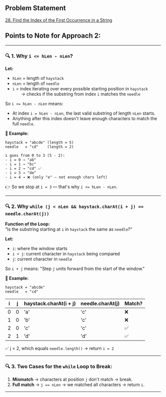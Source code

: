 ## Problem Statement
[28. Find the Index of the First Occurrence in a String](https://leetcode.com/problems/find-the-index-of-the-first-occurrence-in-a-string/)  

## Points to Note for Approach 2:
---

### 🔍 1. Why `i <= hLen - nLen`?

**Let:**
- `hLen` = length of `haystack`
- `nLen` = length of `needle`
- `i` = index iterating over every possible starting position in `haystack`  
  → checks if the substring from index `i` matches the `needle`

So `i <= hLen - nLen` means:
- At index `i = hLen - nLen`, the last valid substring of length `nLen` starts.
- Anything after this index doesn't leave enough characters to match the full `needle`.

**🧪 Example:**
```text
haystack = "abcde" (length = 5)
needle   = "cd"    (length = 2)

i goes from 0 to 3 (5 - 2):
- i = 0 → "ab"
- i = 1 → "bc"
- i = 2 → "cd" ✅
- i = 3 → "de"
- i = 4 → ❌ (only "e" — not enough chars left)
```
👉 So we stop at `i = 3` — that's why `i <= hLen - nLen`.

---

### 🔍 2. Why `while (j < nLen && haystack.charAt(i + j) == needle.charAt(j))`

**Function of the Loop:**  
"Is the substring starting at `i` in `haystack` the same as `needle`?"

**Let:**
- `i`: where the window starts
- `i + j`: current character in `haystack` being compared
- `j`: current character in `needle`

So `i + j` means: "Step `j` units forward from the start of the window."

**🧪 Example:**
```text
haystack = "abcde"
needle   = "cd"
```

| i   | j | haystack.charAt(i + j) | needle.charAt(j) | Match? |
|-----|---|------------------------|------------------|--------|
| 0   | 0 | 'a'                    | 'c'              | ❌     |
| 1   | 0 | 'b'                    | 'c'              | ❌     |
| 2   | 0 | 'c'                    | 'c'              | ✅     |
| 2   | 1 | 'd'                    | 'd'              | ✅     |

✅ j = 2, which equals `needle.length()` → return `i = 2`

---

### 🔍 3. Two Cases for the `while` Loop to Break:

1. **Mismatch** → characters at position `j` don't match → break.
2. **Full match** → `j == nLen` → we matched all characters → return `i`.

---
